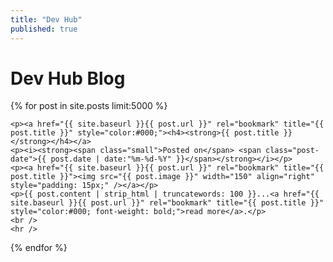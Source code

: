```yaml
---
title: "Dev Hub"
published: true
---
```


<h1 class="title">Dev Hub Blog</h1>

{% for post in site.posts limit:5000 %}
<div class="post">

    <p><a href="{{ site.baseurl }}{{ post.url }}" rel="bookmark" title="{{ post.title }}" style="color:#000;"><h4><strong>{{ post.title }}</strong></h4></a>
    <p><i><strong><span class="small">Posted on</span> <span class="post-date">{{ post.date | date:"%m-%d-%Y" }}</span></strong></i></p>
    <p><a href="{{ site.baseurl }}{{ post.url }}" rel="bookmark" title="{{ post.title }}"><img src="{{ post.image }}" width="150" align="right" style="padding: 15px;" /></a></p>
    <p>{{ post.content | strip_html | truncatewords: 100 }}...<a href="{{ site.baseurl }}{{ post.url }}" rel="bookmark" title="{{ post.title }}" style="color:#000; font-weight: bold;">read more</a>.</p>
    <br />
    <hr />

</div>
{% endfor %}
